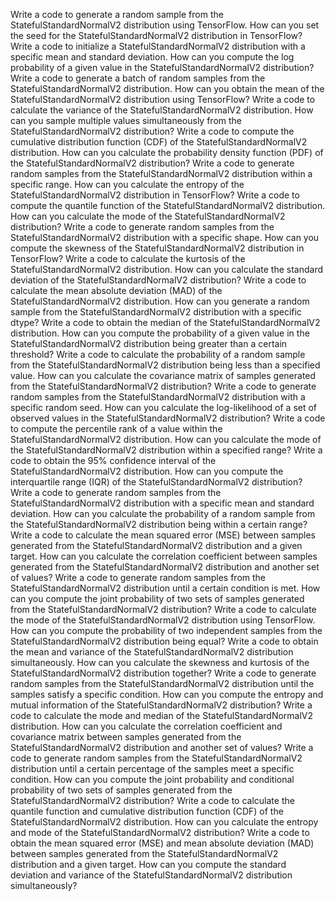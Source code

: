 Write a code to generate a random sample from the StatefulStandardNormalV2 distribution using TensorFlow.
How can you set the seed for the StatefulStandardNormalV2 distribution in TensorFlow?
Write a code to initialize a StatefulStandardNormalV2 distribution with a specific mean and standard deviation.
How can you compute the log probability of a given value in the StatefulStandardNormalV2 distribution?
Write a code to generate a batch of random samples from the StatefulStandardNormalV2 distribution.
How can you obtain the mean of the StatefulStandardNormalV2 distribution using TensorFlow?
Write a code to calculate the variance of the StatefulStandardNormalV2 distribution.
How can you sample multiple values simultaneously from the StatefulStandardNormalV2 distribution?
Write a code to compute the cumulative distribution function (CDF) of the StatefulStandardNormalV2 distribution.
How can you calculate the probability density function (PDF) of the StatefulStandardNormalV2 distribution?
Write a code to generate random samples from the StatefulStandardNormalV2 distribution within a specific range.
How can you calculate the entropy of the StatefulStandardNormalV2 distribution in TensorFlow?
Write a code to compute the quantile function of the StatefulStandardNormalV2 distribution.
How can you calculate the mode of the StatefulStandardNormalV2 distribution?
Write a code to generate random samples from the StatefulStandardNormalV2 distribution with a specific shape.
How can you compute the skewness of the StatefulStandardNormalV2 distribution in TensorFlow?
Write a code to calculate the kurtosis of the StatefulStandardNormalV2 distribution.
How can you calculate the standard deviation of the StatefulStandardNormalV2 distribution?
Write a code to calculate the mean absolute deviation (MAD) of the StatefulStandardNormalV2 distribution.
How can you generate a random sample from the StatefulStandardNormalV2 distribution with a specific dtype?
Write a code to obtain the median of the StatefulStandardNormalV2 distribution.
How can you compute the probability of a given value in the StatefulStandardNormalV2 distribution being greater than a certain threshold?
Write a code to calculate the probability of a random sample from the StatefulStandardNormalV2 distribution being less than a specified value.
How can you calculate the covariance matrix of samples generated from the StatefulStandardNormalV2 distribution?
Write a code to generate random samples from the StatefulStandardNormalV2 distribution with a specific random seed.
How can you calculate the log-likelihood of a set of observed values in the StatefulStandardNormalV2 distribution?
Write a code to compute the percentile rank of a value within the StatefulStandardNormalV2 distribution.
How can you calculate the mode of the StatefulStandardNormalV2 distribution within a specified range?
Write a code to obtain the 95% confidence interval of the StatefulStandardNormalV2 distribution.
How can you compute the interquartile range (IQR) of the StatefulStandardNormalV2 distribution?
Write a code to generate random samples from the StatefulStandardNormalV2 distribution with a specific mean and standard deviation.
How can you calculate the probability of a random sample from the StatefulStandardNormalV2 distribution being within a certain range?
Write a code to calculate the mean squared error (MSE) between samples generated from the StatefulStandardNormalV2 distribution and a given target.
How can you calculate the correlation coefficient between samples generated from the StatefulStandardNormalV2 distribution and another set of values?
Write a code to generate random samples from the StatefulStandardNormalV2 distribution until a certain condition is met.
How can you compute the joint probability of two sets of samples generated from the StatefulStandardNormalV2 distribution?
Write a code to calculate the mode of the StatefulStandardNormalV2 distribution using TensorFlow.
How can you compute the probability of two independent samples from the StatefulStandardNormalV2 distribution being equal?
Write a code to obtain the mean and variance of the StatefulStandardNormalV2 distribution simultaneously.
How can you calculate the skewness and kurtosis of the StatefulStandardNormalV2 distribution together?
Write a code to generate random samples from the StatefulStandardNormalV2 distribution until the samples satisfy a specific condition.
How can you compute the entropy and mutual information of the StatefulStandardNormalV2 distribution?
Write a code to calculate the mode and median of the StatefulStandardNormalV2 distribution.
How can you calculate the correlation coefficient and covariance matrix between samples generated from the StatefulStandardNormalV2 distribution and another set of values?
Write a code to generate random samples from the StatefulStandardNormalV2 distribution until a certain percentage of the samples meet a specific condition.
How can you compute the joint probability and conditional probability of two sets of samples generated from the StatefulStandardNormalV2 distribution?
Write a code to calculate the quantile function and cumulative distribution function (CDF) of the StatefulStandardNormalV2 distribution.
How can you calculate the entropy and mode of the StatefulStandardNormalV2 distribution?
Write a code to obtain the mean squared error (MSE) and mean absolute deviation (MAD) between samples generated from the StatefulStandardNormalV2 distribution and a given target.
How can you compute the standard deviation and variance of the StatefulStandardNormalV2 distribution simultaneously?